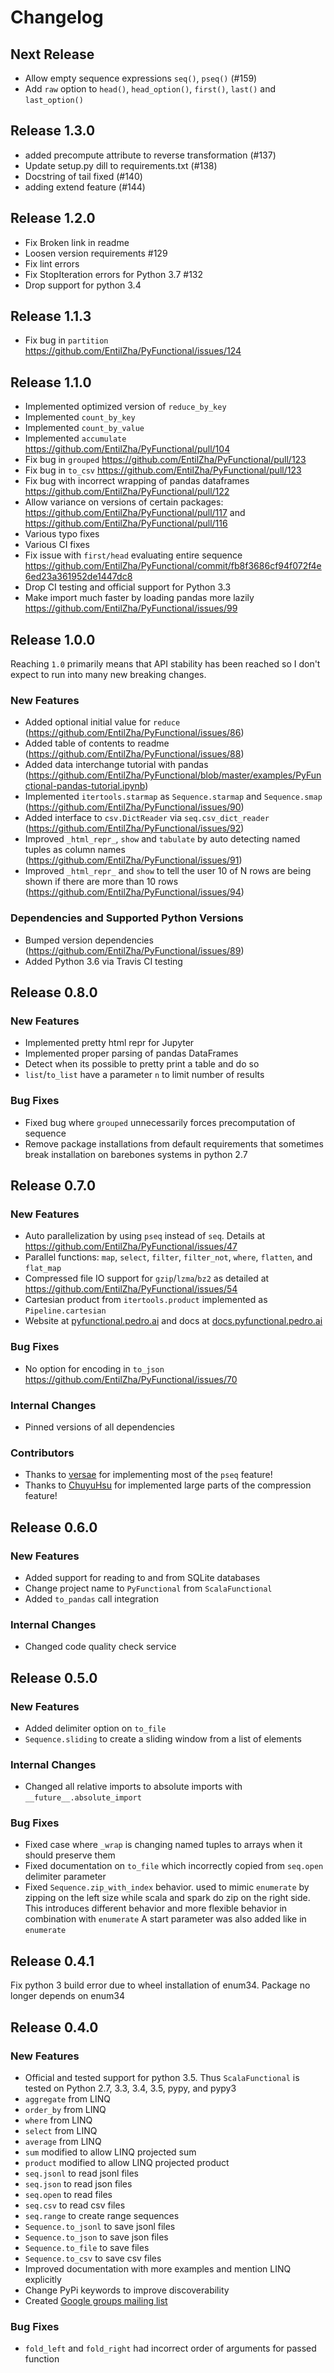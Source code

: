 # Changelog
## Next Release
* Allow empty sequence expressions `seq()`, `pseq()` (#159)
* Add `raw` option to `head()`, `head_option()`, `first()`, `last()` and `last_option()`

## Release 1.3.0
* added precompute attribute to reverse transformation (#137)
* Update setup.py dill to requirements.txt (#138)
* Docstring of tail fixed (#140)
* adding extend feature (#144)

## Release 1.2.0
* Fix Broken link in readme
* Loosen version requirements #129
* Fix lint errors
* Fix StopIteration errors for Python 3.7 #132
* Drop support for python 3.4

## Release 1.1.3
* Fix bug in `partition` https://github.com/EntilZha/PyFunctional/issues/124

## Release 1.1.0

* Implemented optimized version of `reduce_by_key`
* Implemented `count_by_key`
* Implemented `count_by_value`
* Implemented `accumulate` https://github.com/EntilZha/PyFunctional/pull/104
* Fix bug in `grouped` https://github.com/EntilZha/PyFunctional/pull/123
* Fix bug in `to_csv` https://github.com/EntilZha/PyFunctional/pull/123
* Fix bug with incorrect wrapping of pandas dataframes https://github.com/EntilZha/PyFunctional/pull/122
* Allow variance on versions of certain packages: https://github.com/EntilZha/PyFunctional/pull/117 and https://github.com/EntilZha/PyFunctional/pull/116
* Various typo fixes
* Various CI fixes
* Fix issue with `first/head` evaluating entire sequence https://github.com/EntilZha/PyFunctional/commit/fb8f3686cf94f072f4e6ed23a361952de1447dc8
* Drop CI testing and official support for Python 3.3
* Make import much faster by loading pandas more lazily https://github.com/EntilZha/PyFunctional/issues/99

## Release 1.0.0

Reaching `1.0` primarily means that API stability has been reached so I don't expect to run into many new breaking changes.

### New Features

* Added optional initial value for `reduce` (https://github.com/EntilZha/PyFunctional/issues/86)
* Added table of contents to readme (https://github.com/EntilZha/PyFunctional/issues/88)
* Added data interchange tutorial with pandas (https://github.com/EntilZha/PyFunctional/blob/master/examples/PyFunctional-pandas-tutorial.ipynb)
* Implemented `itertools.starmap` as `Sequence.starmap` and `Sequence.smap` (https://github.com/EntilZha/PyFunctional/issues/90)
* Added interface to `csv.DictReader` via `seq.csv_dict_reader` (https://github.com/EntilZha/PyFunctional/issues/92)
* Improved `_html_repr_`, `show` and `tabulate` by auto detecting named tuples as column names (https://github.com/EntilZha/PyFunctional/issues/91)
* Improved `_html_repr_` and `show` to tell the user 10 of N rows are being shown if there are more than 10 rows (https://github.com/EntilZha/PyFunctional/issues/94)

### Dependencies and Supported Python Versions
* Bumped version dependencies (https://github.com/EntilZha/PyFunctional/issues/89)
* Added Python 3.6 via Travis CI testing


## Release 0.8.0
### New Features

* Implemented pretty html repr for Jupyter
* Implemented proper parsing of pandas DataFrames
* Detect when its possible to pretty print a table and do so
* `list`/`to_list` have a parameter `n` to limit number of results

### Bug Fixes

* Fixed bug where `grouped` unnecessarily forces precomputation of sequence
* Remove package installations from default requirements that sometimes break installation on barebones systems in python 2.7

## Release 0.7.0
### New Features
* Auto parallelization by using `pseq` instead of `seq`. Details at https://github.com/EntilZha/PyFunctional/issues/47
* Parallel functions: `map`, `select`, `filter`, `filter_not`, `where`, `flatten`, and `flat_map`
* Compressed file IO support for `gzip`/`lzma`/`bz2` as detailed at https://github.com/EntilZha/PyFunctional/issues/54
* Cartesian product from `itertools.product` implemented as `Pipeline.cartesian`
* Website at [pyfunctional.pedro.ai](http://pyfunctional.pedro.ai) and docs at [docs.pyfunctional.pedro.ai](http://docs.pyfunctional.pedro.ai)

### Bug Fixes
* No option for encoding in `to_json` https://github.com/EntilZha/PyFunctional/issues/70

### Internal Changes
* Pinned versions of all dependencies

### Contributors
* Thanks to [versae](https://github.com/versae) for implementing most of the `pseq` feature!
* Thanks to [ChuyuHsu](https://github.com/ChuyuHsu) for implemented large parts of the compression feature!

## Release 0.6.0
### New Features
* Added support for reading to and from SQLite databases
* Change project name to `PyFunctional` from `ScalaFunctional`
* Added `to_pandas` call integration

### Internal Changes
* Changed code quality check service


## Release 0.5.0
### New Features
* Added delimiter option on `to_file`
* `Sequence.sliding` to create a sliding window from a list of elements

### Internal Changes
* Changed all relative imports to absolute imports with `__future__.absolute_import`

### Bug Fixes
* Fixed case where `_wrap` is changing named tuples to arrays when it should preserve them
* Fixed documentation on `to_file` which incorrectly copied from `seq.open` delimiter parameter
* Fixed `Sequence.zip_with_index` behavior. used to mimic `enumerate` by zipping on the left size
while scala and spark do zip on the right side. This introduces different behavior and more flexible
behavior in combination with `enumerate` A start parameter was also added like in `enumerate`

## Release 0.4.1
Fix python 3 build error due to wheel installation of enum34. Package no longer depends on enum34

## Release 0.4.0
### New Features
* Official and tested support for python 3.5. Thus `ScalaFunctional` is tested on Python 2.7, 3.3,
3.4, 3.5, pypy, and pypy3
* `aggregate` from LINQ
* `order_by` from LINQ
* `where` from LINQ
* `select` from LINQ
* `average` from LINQ
* `sum` modified to allow LINQ projected sum
* `product` modified to allow LINQ projected product
* `seq.jsonl` to read jsonl files
* `seq.json` to read json files
* `seq.open` to read files
* `seq.csv` to read csv files
* `seq.range` to create range sequences
* `Sequence.to_jsonl` to save jsonl files
* `Sequence.to_json` to save json files
* `Sequence.to_file` to save files
* `Sequence.to_csv` to save csv files
* Improved documentation with more examples and mention LINQ explicitly
* Change PyPi keywords to improve discoverability
* Created [Google groups mailing list](https://groups.google.com/forum/#!forum/scalafunctional)

### Bug Fixes
* `fold_left` and `fold_right` had incorrect order of arguments for passed function
